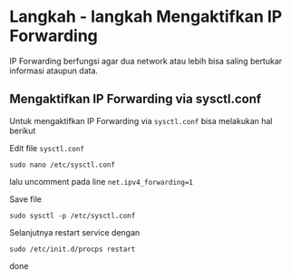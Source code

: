 # Langkah - langkah Mengaktifkan IP Forwarding
IP Forwarding berfungsi agar dua network atau lebih bisa saling bertukar informasi ataupun data.
## Mengaktifkan IP Forwarding via sysctl.conf
Untuk mengaktifkan IP Forwarding via `sysctl.conf` bisa melakukan hal berikut

Edit file `sysctl.conf`

    sudo nano /etc/sysctl.conf

lalu uncomment pada line `net.ipv4_forwarding=1`

Save file 

    sudo sysctl -p /etc/sysctl.conf

Selanjutnya restart service dengan

    sudo /etc/init.d/procps restart

done

